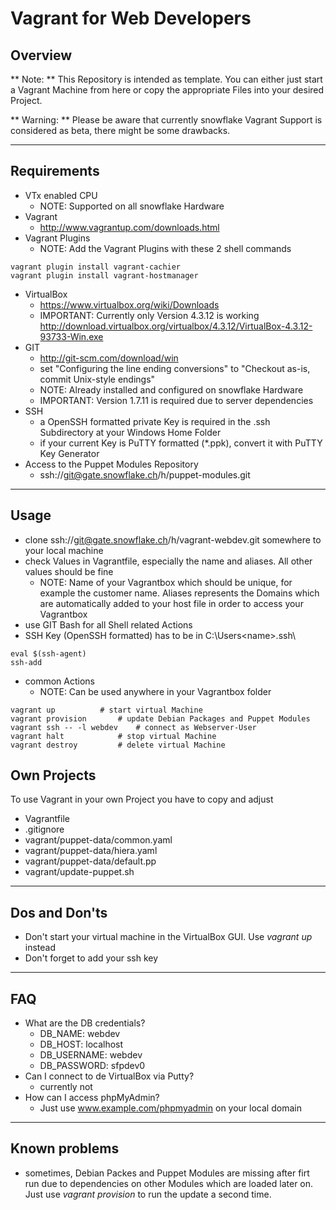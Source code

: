 # Vagrant for Web Developers

## Overview

** Note: ** This Repository is intended as template. You can either just start a Vagrant Machine from here or copy the appropriate Files into your desired Project.

** Warning: ** Please be aware that currently snowflake Vagrant Support is considered as beta, there might be some drawbacks.

---

## Requirements

* VTx enabled CPU
    * NOTE: Supported on all snowflake Hardware
* Vagrant
    * http://www.vagrantup.com/downloads.html
* Vagrant Plugins
    * NOTE: Add the Vagrant Plugins with these 2 shell commands
    
```
vagrant plugin install vagrant-cachier
vagrant plugin install vagrant-hostmanager
```
* VirtualBox
    * https://www.virtualbox.org/wiki/Downloads
    * IMPORTANT: Currently only Version 4.3.12 is working http://download.virtualbox.org/virtualbox/4.3.12/VirtualBox-4.3.12-93733-Win.exe
* GIT
    * http://git-scm.com/download/win
    * set "Configuring the line ending conversions" to "Checkout as-is, commit Unix-style endings"
    * NOTE: Already installed and configured on snowflake Hardware
    * IMPORTANT: Version 1.7.11 is required due to server dependencies
* SSH
    * a OpenSSH formatted private Key is required in the .ssh Subdirectory at your Windows Home Folder
    * if your current Key is PuTTY formatted (\*.ppk), convert it with PuTTY Key Generator
* Access to the Puppet Modules Repository
    * ssh://git@gate.snowflake.ch/h/puppet-modules.git

---

## Usage

* clone ssh://git@gate.snowflake.ch/h/vagrant-webdev.git somewhere to your local machine
* check Values in Vagrantfile, especially the name and aliases. All other values should be fine
    * NOTE: Name of your Vagrantbox which should be unique, for example the customer name. Aliases represents the Domains which are automatically added to your host file in order to access your Vagrantbox
* use GIT Bash for all Shell related Actions
 * SSH Key (OpenSSH formatted) has to be in C:\Users\<name>\.ssh\

```
eval $(ssh-agent)
ssh-add
```
* common Actions
    * NOTE: Can be used anywhere in your Vagrantbox folder

```
vagrant up			# start virtual Machine
vagrant provision		# update Debian Packages and Puppet Modules
vagrant ssh -- -l webdev	# connect as Webserver-User
vagrant halt			# stop virtual Machine
vagrant destroy 		# delete virtual Machine
```

## Own Projects
To use Vagrant in your own Project you have to copy and adjust

* Vagrantfile
* .gitignore
* vagrant/puppet-data/common.yaml
* vagrant/puppet-data/hiera.yaml
* vagrant/puppet-data/default.pp
* vagrant/update-puppet.sh

---

## Dos and Don'ts
* Don't start your virtual machine in the VirtualBox GUI. Use *vagrant up* instead
* Don't forget to add your ssh key

---

## FAQ
* What are the DB credentials?
	* DB_NAME: webdev
    * DB_HOST: localhost
    * DB_USERNAME: webdev
    * DB_PASSWORD: sfpdev0
* Can I connect to de VirtualBox via Putty?
    * currently not
* How can I access phpMyAdmin?
    * Just use www.example.com/phpmyadmin on your local domain

---
	
## Known problems
* sometimes, Debian Packes and Puppet Modules are missing after firt run due to dependencies on other Modules which are loaded later on. Just use *vagrant provision* to run the update a second time. 
